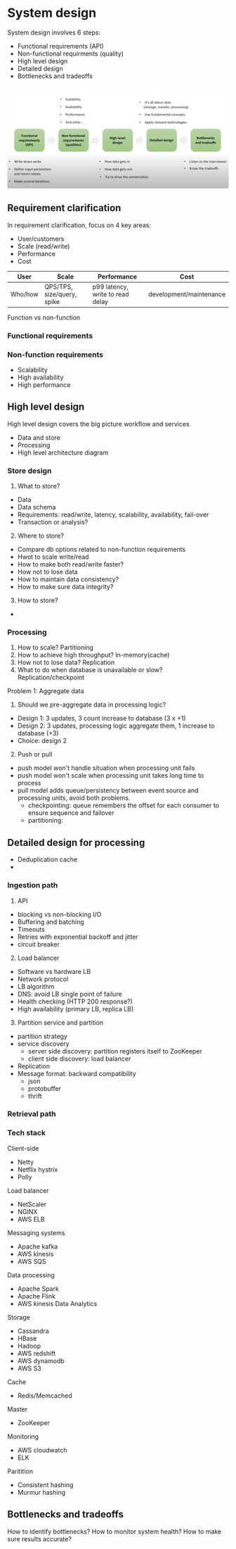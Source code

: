 # System design

System design involves 6 steps:
- Functional requirements (API)
- Non-functional requirments (quality)
- High level design
- Detailed design
- Bottlenecks and tradeoffs

![Summary](/resources/img/systemdesign_summary.png)

## Requirement clarification

In requirement clarification, focus on 4 key areas:
- User/customers
- Scale (read/write)
- Performance
- Cost

User    | Scale     | Performance   | Cost
--------|-----------|---------------|--------
Who/how | QPS/TPS, size/query, spike | p99 latency, write to read delay | development/maintenance 

Function vs non-function

### Functional requirements

### Non-function requirements

- Scalability
- High availability
- High performance

## High level design

High level design covers the big picture workflow and services
- Data and store
- Processing
- High level architecture diagram

### Store design

1. What to store?
  - Data
  - Data schema
  - Requirements: read/write, latency, scalability, availability, fail-over
  - Transaction or analysis?

2. Where to store?
  - Compare db options related to non-function requirements
  - Hwot to scale write/read
  - How to make both read/write faster?
  - How not to lose data
  - How to maintain data consistency?
  - How to make sure data integrity?

3. How to store?
  - 

### Processing

1. How to scale? Partitioning
2. How to achieve high throughput? In-memory(cache)
3. How not to lose data? Replication
4. What to do when database is unavailable or slow? Replication/checkpoint

Problem 1: Aggregate data
1. Should we pre-aggregate data in processing logic?
  - Design 1: 3 updates, 3 count increase to database (3 x +1)
  - Design 2: 3 updates, processing logic aggregate them, 1 increase to database (+3)
  - Choice: design 2

2. Push or pull
  - push model won't handle situation when processing unit fails
  - push model won't scale when processing unit takes long time to process
  - pull model adds queue/persistency between event source and processing units, avoid both problems.
    - checkpointing: queue remembers the offset for each consumer to ensure sequence and failover
    - partitioning: 

## Detailed design for processing
  - Deduplication cache
  - 

### Ingestion path
1. API
  - blocking vs non-blocking I/O
  - Buffering and batching
  - Timeouts
  - Retries with exponential backoff and jitter
  - circuit breaker

2. Load balancer
  - Software vs hardware LB
  - Network protocol
  - LB algorithm
  - DNS: avoid LB single point of failure
  - Health checking (HTTP 200 response?)
  - High availability (primary LB, replica LB)

3. Partition service and partition
  - partition strategy
  - service discovery
    - server side discovery: partition registers itself to ZooKeeper
    - client side discovery: load balancer
  - Replication
  - Message format: backward compatibility
    - json
    - protobuffer
    - thrift

### Retrieval path

### Tech stack

Client-side
- Netty
- Netflix hystrix
- Polly

Load balancer
- NetScaler
- NGINX
- AWS ELB

Messaging systems
- Apache kafka
- AWS kinesis
- AWS SQS

Data processing
- Apache Spark
- Apache Flink
- AWS kinesis Data Analytics

Storage
- Cassandra
- HBase
- Hadoop
- AWS redshift
- AWS dynamodb
- AWS S3

Cache
- Redis/Memcached

Master
- ZooKeeper

Monitoring
- AWS cloudwatch
- ELK

Paritition
- Consistent hashing
- Murmur hashing

## Bottlenecks and tradeoffs
How to identify bottlenecks?
How to monitor system health?
How to make sure results accurate?
